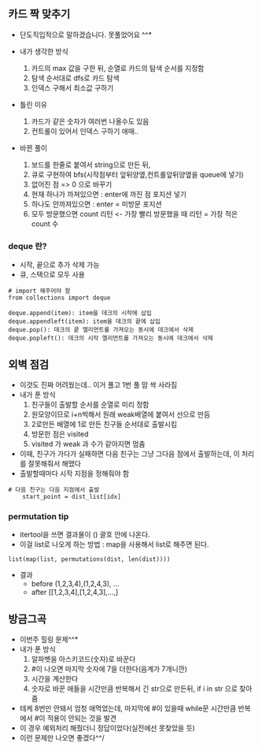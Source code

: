 ## 카드 짝 맞추기
- 단도직입적으로 말하겠습니다. 못풀었어요 ^^*
- 내가 생각한 방식
    1. 카드의 max 값을 구한 뒤, 순열로 카드의 탐색 순서를 지정함
    2. 탐색 순서대로 dfs로 카드 탐색 
    3. 인덱스 구해서 최소값 구하기

- 틀린 이유
    1. 카드가 같은 숫자가 여러번 나올수도 있음
    2. 컨트롤이 있어서 인덱스 구하기 애매..

- 바뀐 풀이
    1. 보드를 한줄로 붙여서 string으로 만든 뒤,
    2. 큐로 구현하여 bfs(시작점부터 앞뒤양옆,컨트롤앞뒤양옆을 queue에 넣기)
    3. 없어진 점 => 0 으로 바꾸기
    4. 현재 하나가 까져있으면 : enter에 까진 점 포지션 넣기
    5. 하나도 안까져있으면 : enter = 미방문 포지션
    6. 모두 방문했으면 count 리턴 <- 가장 빨리 방문했을 때 리턴 = 가장 적은 count 수

### deque 란?
- 시작, 끝으로 추가 삭제 가능
- 큐, 스택으로 모두 사용
```
# import 해주어야 함
from collections import deque

deque.append(item): item을 데크의 시작에 삽입
deque.appendleft(item): item을 데크의 끝에 삽입
deque.pop(): 데크의 끝 엘리먼트를 가져오는 동시에 데크에서 삭제
deque.popleft(): 데크의 시작 엘리먼트를 가져오는 동시에 데크에서 삭제
```


## 외벽 점검
- 이것도 진짜 어려웠는데.. 이거 풀고 1번 풀 맘 싹 사라짐
- 내가 푼 방식
    1. 친구들이 출발할 순서를 순열로 미리 정함
    2. 원모양이므로 i+n씩해서 원래 weak배열에 붙여서 선으로 만듬
    3. 2로만든 배열에 1로 만든 친구들 순서대로 출발시킴
    4. 방문한 점은 visited
    5. visited 가 weak 과 수가 같아지면 멈춤
- 이때, 친구가 가다가 실패하면 다음 친구는 그냥 그다음 점에서 출발하는데, 이 처리를 잘못해줘서 해맸다
- 출발할때마다 시작 지점을 정해줘야 함
```
# 다음 친구는 다음 지점에서 출발
    start_point = dist_list[idx]
```

### permutation tip 
- itertool을 쓰면 결과물이 () 괄호 안에 나온다.
- 이걸 list로 나오게 하는 방법 : map을 사용해서 list로 해주면 된다. 
```
list(map(list, permutations(dist, len(dist))))
```
- 결과
    - before (1,2,3,4),(1,2,4,3), ... 
    - after  [[1,2,3,4],[1,2,4,3],...,]


## 방금그곡
- 이번주 힐링 문제^^*
- 내가 푼 방식
    1. 알파벳을 아스키코드(숫자)로 바꾼다
    2. #이 나오면 마지막 숫자에 7을 더한다(음계가 7개니깐)
    3. 시간을 계산한다
    4. 숫자로 바꾼 애들을 시간만큼 반복해서 긴 str으로 만든뒤, if i in str 으로 찾아줌
- 테케 8번만 안돼서 엄청 애먹었는데, 마지막에 #이 있을때 while문 시간만큼 반복에서 #이 적용이 안되는 것을 발견
- 이 경우 예외처리 해줬더니 정답이었다(실전에선 못찾았을 듯)
- 이런 문제만 나오면 좋겠다^^/